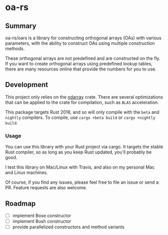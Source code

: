 # oa-rs

## Summary

oa-rs/oars is a library for constructing orthogonal arrays (OAs) with various
parameters, with the ability to construct OAs using multiple construction
methods.

These orthogonal arrays are not predefined and are constructed on the fly.
If you want to create orthogonal arrays using predefined lookup tables,
there are many resources online that provide the numbers for you to use.

## Development

This project only relies on the [ndarray](https://github.com/rust-ndarray/ndarray)
crate. There are several optimizations that can be applied to the crate for
compilation, such as `BLAS` acceleration.

This package targets Rust 2018, and so will only compile with the `beta` and
`nightly` compilers. To compile, use `cargo +beta build` or
`cargo +nightly build`.

### Usage

You can use this library with your Rust project via cargo. It targets the
stable Rust compiler, so as long as you keep Rust updated, you'll probably
be good.

I test this library on Mac/Linux with Travis, and also on my personal
Mac and Linux machines.

Of course, if you find any issues, please feel free to file an issue or
send a PR. Feature requests are also welcome.

## Roadmap

- [ ] implement Bose constructor
- [ ] implement Bush constructor
- [ ] provide parallelized constructors and method variants
